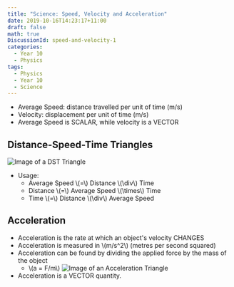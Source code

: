 ```yaml
---
title: "Science: Speed, Velocity and Acceleration"
date: 2019-10-16T14:23:17+11:00
draft: false
math: true
DiscussionId: speed-and-velocity-1
categories:
  - Year 10
  - Physics
tags:
  - Physics
  - Year 10
  - Science
---
```

- Average Speed: distance travelled per unit of time (m/s)
- Velocity: displacement per unit of time (m/s)
- Average Speed is SCALAR, while velocity is a VECTOR
## Distance-Speed-Time Triangles
![Image of a DST Triangle](https:///csec-cdn/schoolnotes.intranet.pw/distance_speed_time_triangle.png)
- Usage:
  - Average Speed \\(=\\) Distance \\(\div\\) Time
  - Distance \\(=\\) Average Speed \\(\times\\) Time
  - Time \\(=\\) Distance \\(\div\\) Average Speed
## Acceleration
- Acceleration is the rate at which an object's velocity CHANGES
- Acceleration is measured in \\(m/s^2\\) (metres per second squared)
- Acceleration can be found by dividing the applied force by the mass of the object
  - \\(a = F/m\\)
![Image of an Acceleration Triangle](https:///csec-cdn/schoolnotes.intranet.pw/acceleration_triangle.png)
- Acceleration is a VECTOR quantity.

